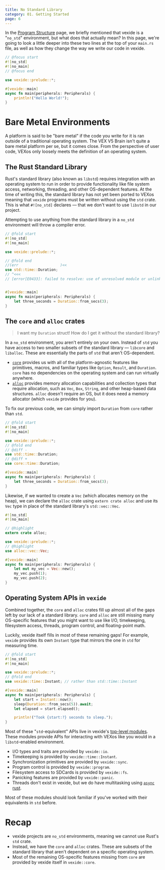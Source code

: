 ```yaml
---
title: No Standard Library 
category: 01. Getting Started
page: 6
---
```


In the [Program Structure](/docs/program-structure/) page, we briefly mentioned that vexide is a "`no_std`" environment, but what does that actually mean? In this page, we're going to look a little deeper into these two lines at the top of your `main.rs` file, as well as how they change the way we write our code in vexide.

```rs title="main.rs"
// @focus start
#![no_std]
#![no_main]
// @focus end

use vexide::prelude::*;

#[vexide::main]
async fn main(peripherals: Peripherals) {
    println!("Hello World!");
}
```

# Bare Metal Environments

A platform is said to be "bare metal" if the code you write for it is ran outside of a traditional operating system. The VEX V5 Brain isn't quite a bare metal platform per se, but it comes close. From the perspective of user code, VEXos only loosely meets the definition of an operating system.

## The Rust Standard Library

Rust's standard library (also known as `libstd`) requires integration with an operating system to run in order to provide functionality like file system access, networking, threading, and other OS-dependent features. At the time of writing this, the standard library has not yet been ported to VEXos meaning that `vexide` programs must be written without using the `std` crate. This is what `#![no_std]` declares — that we don't want to use `libstd` in our project.

Attempting to use anything from the standard library in a `no_std` environment will throw a compiler error.

```rs
// @fold start
#![no_std]
#![no_main]

use vexide::prelude::*;

// @fold end
//(err                   )<<
use std::time::Duration;
// ^<<<
// [error[E0433]: failed to resolve: use of unresolved module or unlinked crate `std`]<<<


#[vexide::main]
async fn main(peripherals: Peripherals) {
    let three_seconds = Duration::from_secs(3);
}
```

## The `core` and `alloc` crates

> I want my `Duration` struct! How do I get it without the standard library?

In a `no_std` environment, you aren't entirely on your own. Instead of `std` you have access to two smaller subsets of the standard library — `libcore` and `liballoc`. These are essentially the parts of `std` that aren't OS-dependent.

- [`core`](https://doc.rust-lang.org/stable/core/) provides us with all of the platform-agnostic features like primitives, macros, and familiar types like `Option`, `Result`, and `Duration`. `core` has no dependencies on the operating system and can run virtually anywhere.
- [`alloc`](https://doc.rust-lang.org/stable/alloc/) provides memory allocation capabilities and collection types that require allocation, such as `Vec`, `Box`, `String`, and other heap-based data structures. `alloc` doesn't require an OS, but it does need a memory allocator (which `vexide` provides for you).

To fix our previous code, we can simply import `Duration` from `core` rather than `std`.

```rs
// @fold start
#![no_std]
#![no_main]

use vexide::prelude::*;
// @fold end
// @diff -
use std::time::Duration;
// @diff +
use core::time::Duration;

#[vexide::main]
async fn main(peripherals: Peripherals) {
    let three_seconds = Duration::from_secs(3);
}
```

Likewise, if we wanted to create a `Vec` (which allocates memory on the heap), we can declare the `alloc` crate using `extern crate alloc` and use its `Vec` type in place of the standard library's `std::vec::Vec`.

```rs
#![no_std]
#![no_main]

// @highlight
extern crate alloc;

use vexide::prelude::*;
// @highlight
use alloc::vec::Vec;

#[vexide::main]
async fn main(peripherals: Peripherals) {
    let mut my_vec = Vec::new();
    my_vec.push(1);
    my_vec.push(2);
}
```

## Operating System APIs in `vexide`

Combined together, the `core` and `alloc` crates fill up almost all of the gaps left by our lack of a standard library. `core` and `alloc` are still missing many OS-specific features that you might want to use like I/O, timekeeping, filesystem access, threads, program control, and floating-point math.

Luckily, vexide itself fills in most of these remaining gaps! For example, `vexide` provides its own `Instant` type that mirrors the one in `std` for measuring time.

```rs
// @fold start
#![no_std]
#![no_main]

use vexide::prelude::*;
// @fold end
use vexide::time::Instant; // rather than std::time::Instant

#[vexide::main]
async fn main(peripherals: Peripherals) {
    let start = Instant::now();
    sleep(Duration::from_secs(5)).await;
    let elapsed = start.elapsed();

    println!("Took {start:?} seconds to sleep.");
}
```

Most of these "`std`-equivalent" APIs live in vexide's [top-level modules](https://docs.rs/vexide). These modules provide APIs for interacting with VEXos like you would in a `libstd`-enabled environment.

- I/O types and traits are provided by `vexide::io`.
- Timekeeping is provided by `vexide::time::Instant`.
- Synchronization primitives are provided by `vexide::sync`.
- Program control is provided by `vexide::program`.
- Filesystem access to SDCards is provided by `vexide::fs`.
- Panicking features are provided by `vexide::panic`.
- Threads don't exist in vexide, but we do have multitasking using [`async` rust](/docs/async-introduction/).

Most of these modules should look familiar if you've worked with their equivalents in `std` before.

<!--
## Floating Point Math

-->

# Recap

- vexide projects are `no_std` environments, meaning we cannot use Rust's `std` crate.
- Instead, we have the `core` and `alloc` crates. These are subsets of the standard library that aren't dependent on a specific operating system.
- Most of the remaining OS-specific features missing from `core` are provided by vexide itself in `vexide::core`.